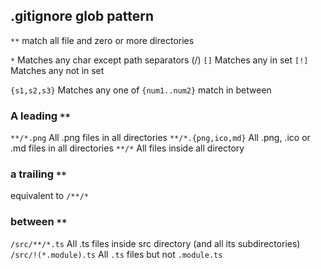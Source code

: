 ## .gitignore glob pattern

`**` match all file and zero or more directories

`*`	Matches any char except path separators (/)
`[]`	Matches any  in set
`[!]`	Matches any  not in set
 
`{s1,s2,s3}`	Matches any one of 
`{num1..num2}`	match in between

### A leading `**`

`**/*.png` All .png files in all directories
`**/*.{png,ico,md}` All .png, .ico or .md files in all directories
`**/*` All files inside all directory
### a trailing `**`
equivalent to `/**/*`

### between `**`

`/src/**/*.ts` All .ts files inside src directory (and all its subdirectories)
`/src/!(*.module).ts` All `.ts` files but not `.module.ts`
